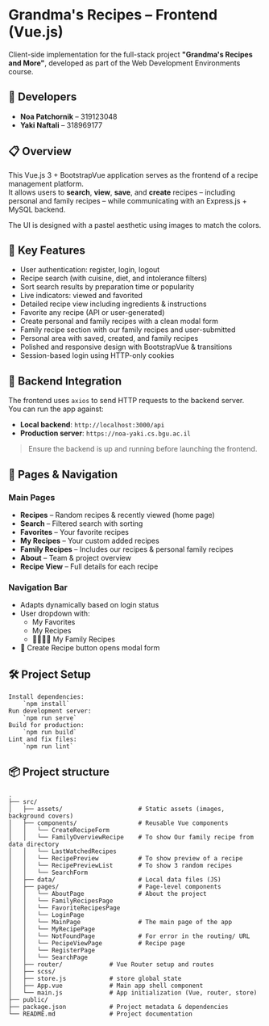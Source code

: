 # Grandma's Recipes – Frontend (Vue.js)

Client-side implementation for the full-stack project **"Grandma's Recipes and More"**, developed as part of the Web Development Environments course.

## 👥 Developers

- **Noa Patchornik** – 319123048  
- **Yaki Naftali** – 318969177

## 📋 Overview

This Vue.js 3 + BootstrapVue application serves as the frontend of a recipe management platform.  
It allows users to **search**, **view**, **save**, and **create** recipes – including personal and family recipes – while communicating with an Express.js + MySQL backend.

The UI is designed with a pastel aesthetic using images to match the colors.

## 🎯 Key Features

-  User authentication: register, login, logout
-  Recipe search (with cuisine, diet, and intolerance filters)
-  Sort search results by preparation time or popularity
-  Live indicators: viewed and favorited
-  Detailed recipe view including ingredients & instructions
-  Favorite any recipe (API or user-generated)
-  Create personal and family recipes with a clean modal form
-  Family recipe section with our family recipes and user-submitted
-  Personal area with saved, created, and family recipes
-  Polished and responsive design with BootstrapVue & transitions
-  Session-based login using HTTP-only cookies

## 🔗 Backend Integration

The frontend uses `axios` to send HTTP requests to the backend server.  
You can run the app against:

- **Local backend**: `http://localhost:3000/api`
- **Production server**: `https://noa-yaki.cs.bgu.ac.il`

> Ensure the backend is up and running before launching the frontend.

## 🧪 Pages & Navigation

### Main Pages

- **Recipes** – Random recipes & recently viewed (home page)
- **Search** – Filtered search with sorting
- **Favorites** – Your favorite recipes
- **My Recipes** – Your custom added recipes
- **Family Recipes** – Includes our recipes & personal family recipes
- **About** – Team & project overview
- **Recipe View** – Full details for each recipe

### Navigation Bar

- Adapts dynamically based on login status
- User dropdown with:
  -  My Favorites
  -  My Recipes
  - 👨‍👩‍👧‍👦 My Family Recipes
- 📝 Create Recipe button opens modal form


## 🛠️ Project Setup
```
Install dependencies:
    `npm install`
Run development server:
    `npm run serve`
Build for production:
    `npm run build`
Lint and fix files:
    `npm run lint`
```

## 📦 Project structure
```
.
├── src/
│   ├── assets/                     # Static assets (images, background covers)
│   ├── components/                 # Reusable Vue components
│   │   └── CreateRecipeForm        
│   │   └── FamilyOverviewRecipe    # To show Our family recipe from data directory
│   │   └── LastWatchedRecipes      
│   │   └── RecipePreview           # To show preview of a recipe
│   │   └── RecipePreviewList       # To show 3 random recipes
│   │   └── SearchForm              
│   ├── data/                       # Local data files (JS)
│   ├── pages/                      # Page-level components
│   │   └── AboutPage               # About the project 
│   │   └── FamilyRecipesPage       
│   │   └── FavoriteRecipesPage      
│   │   └── LoginPage
│   │   └── MainPage                # The main page of the app
│   │   └── MyRecipePage        
│   │   └── NotFoundPage            # For error in the routing/ URL
│   │   └── PecipeViewPage          # Recipe page
│   │   └── RegisterPage
│   │   └── SearchPage
│   ├── router/             # Vue Router setup and routes
│   ├── scss/
│   ├── store.js            # store global state
│   ├── App.vue             # Main app shell component
│   └── main.js             # App initialization (Vue, router, store)
├── public/
├── package.json            # Project metadata & dependencies
└── README.md               # Project documentation 
```

